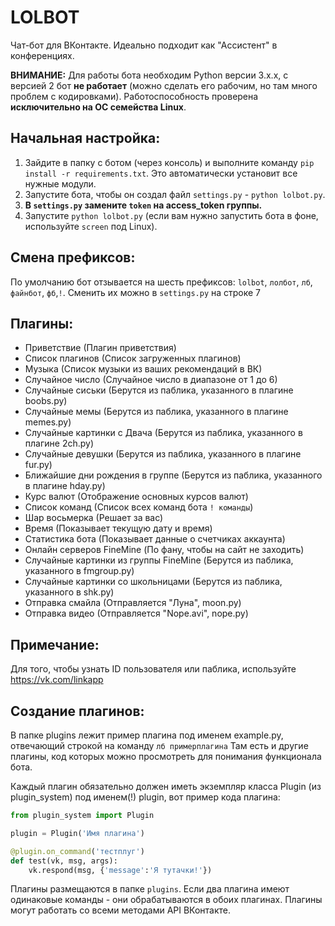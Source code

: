 LOLBOT
========

Чат-бот для ВКонтакте.
Идеально подходит как "Ассистент" в конференциях.

**ВНИМАНИЕ:**
Для работы бота необходим Python версии 3.x.x, с версией 2 бот **не работает** (можно сделать его рабочим, но там много проблем с кодировками).
Работоспособность проверена **исключительно на ОС семейства Linux**.

## Начальная настройка:
1. Зайдите в папку с ботом (через консоль) и выполните команду `pip install -r requirements.txt`. Это автоматически установит все нужные модули.
2. Запустите бота, чтобы он создал файл `settings.py` - `python lolbot.py`.
3. **В `settings.py` замените `token` на access_token группы.** 
4. Запустите `python lolbot.py` (если вам нужно запустить бота в фоне, используйте `screen` под Linux).

## Смена префиксов:
По умолчанию бот отзывается на шесть префиксов: `lolbot`, `лолбот`, `лб`, `файнбот`, `фб`,`!`. 
Сменить их можно в `settings.py` на строке 7

## Плагины:
* Приветствие (Плагин приветствия)
* Список плагинов (Список загруженных плагинов)
* Музыка (Список музыки из ваших рекомендаций в ВК)
* Случайное число (Случайное число в диапазоне от 1 до 6)
* Случайные сиськи (Берутся из паблика, указанного в плагине boobs.py)
* Случайные мемы (Берутся из паблика, указанного в плагине memes.py)
* Случайные картинки с Двача (Берутся из паблика, указанного в плагине 2ch.py)
* Случайные девушки (Берутся из паблика, указанного в плагине fur.py)
* Ближайшие дни рождения в группе (Берутся из паблика, указанного в плагине hday.py)
* Курс валют (Отображение основных курсов валют)
* Список команд (Список всех команд бота `! команды`)
* Шар восьмерка (Решает за вас)
* Время (Показывает текущую дату и время)
* Статистика бота (Показывает данные о счетчиках аккаунта)
* Онлайн серверов FineMine (По фану, чтобы на сайт не заходить)
* Случайные картинки из группы FineMine (Берутся из паблика, указанного в fmgroup.py)
* Случайные картинки со школьницами (Берутся из паблика, указанного в shk.py)
* Отправка смайла (Отправляется "Луна", moon.py)
* Отправка видео (Отправляется "Nope.avi", nope.py)

## Примечание:
Для того, чтобы узнать ID пользователя или паблика, используйте https://vk.com/linkapp

## Создание плагинов:
В папке plugins лежит пример плагина под именем example.py, отвечающий строкой на команду `лб примерплагина`
Там есть и другие плагины, код которых можно просмотреть для понимания функционала бота.

Каждый плагин обязательно должен иметь экземпляр класса Plugin (из plugin_system) под именем(!) plugin, вот пример кода плагина:
```python
from plugin_system import Plugin

plugin = Plugin('Имя плагина')

@plugin.on_command('тестплуг')
def test(vk, msg, args):
    vk.respond(msg, {'message':'Я тутачки!'})
```

Плагины размещаются в папке `plugins`. Если два плагина имеют одинаковые команды - они обрабатываются в обоих плагинах.
Плагины могут работать со всеми методами API ВКонтакте.
